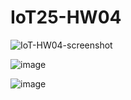 # IoT25-HW04



![IoT-HW04-screenshot](https://github.com/user-attachments/assets/afe23436-7b48-411f-b2c8-89a2d337468c)


![image](https://github.com/user-attachments/assets/04e62fe5-028d-44fc-8097-6b312822743f)


![image](https://github.com/user-attachments/assets/4f93308c-4713-46f0-b6e4-b4dcfa097720)
